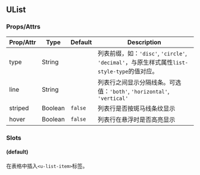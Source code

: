 ## UList

### Props/Attrs

| Prop/Attr | Type | Default | Description |
| --------- | ---- | ------- | ----------- |
| type | String |  | 列表前缀，如：`'disc'`, `'circle'`, `'decimal'`，与原生样式属性`list-style-type`的值对应。 |
| line | String |  | 列表行之间显示分隔线条。可选值：`'both'`, `'horizontal'`, `'vertical'` |
| striped | Boolean | `false` | 列表行是否按斑马线条纹显示 |
| hover | Boolean | `false` | 列表行在悬浮时是否高亮显示 |

### Slots

#### (default)

在表格中插入`<u-list-item>`标签。

